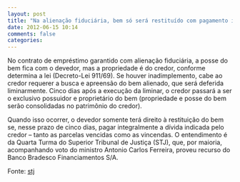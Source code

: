 ```yaml
---
layout: post
title: "Na alienação fiduciária, bem só será restituído com pagamento integral"
date: 2012-06-15 10:14
comments: false
categories:
---
```

No contrato de empréstimo garantido com alienação fiduciária, a posse do bem fica com o devedor, mas a propriedade é do credor, conforme determina a lei (Decreto-Lei 911/69). Se houver inadimplemento, cabe ao credor requerer a busca e apreensão do bem alienado, que será deferida liminarmente. Cinco dias após a execução da liminar, o credor passará a ser o exclusivo possuidor e proprietário do bem (propriedade e posse do bem serão consolidadas no patrimônio do credor).

Quando isso ocorrer, o devedor somente terá direito à restituição do bem se, nesse prazo de cinco dias, pagar integralmente a dívida indicada pelo credor – tanto as parcelas vencidas como as vincendas. O entendimento é da Quarta Turma do Superior Tribunal de Justiça (STJ), que, por maioria, acompanhando voto do ministro Antonio Carlos Ferreira, proveu recurso do Banco Bradesco Financiamentos S/A.

Fonte: [stj](http://www.stj.jus.br/portal_stj/publicacao/engine.wsp?tmp.area=398&tmp.texto=106060)
